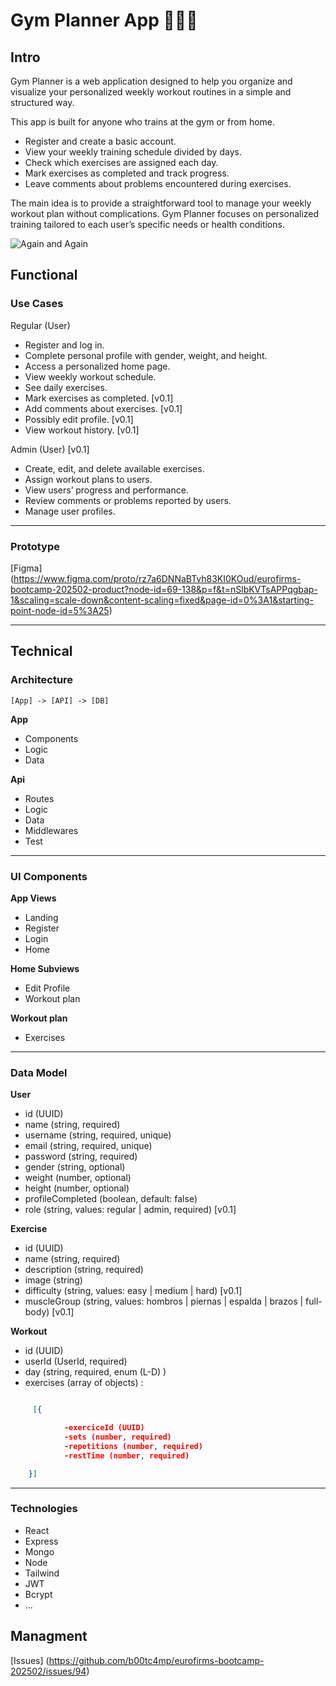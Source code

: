 # Gym Planner App 🏃‍♂️‍➡️

## Intro
Gym Planner is a web application designed to help you organize and visualize your personalized weekly workout routines in a simple and structured way.

This app is built for anyone who trains at the gym or from home.

- Register and create a basic account.
- View your weekly training schedule divided by days.
- Check which exercises are assigned each day.
- Mark exercises as completed and track progress.
- Leave comments about problems encountered during exercises.

The main idea is to provide a straightforward tool to manage your weekly workout plan without complications. Gym Planner focuses on personalized training tailored to each user’s specific needs or health conditions.

![Again and Again](https://media.giphy.com/media/v1.Y2lkPWVjZjA1ZTQ3azkzcGV0OTdsNXN3cWFwc3Q0NnpxMjU4OGk4bGZkOG0zMTRzbTR1YSZlcD12MV9naWZzX3NlYXJjaCZjdD1n/zZapPN7vQZYJRDvMOO/giphy.gif)

## Functional

### Use Cases

Regular (User)

- Register and log in.
- Complete personal profile with gender, weight, and height.
- Access a personalized home page.
- View weekly workout schedule.
- See daily exercises.
- Mark exercises as completed. [v0.1]
- Add comments about exercises. [v0.1]
- Possibly edit profile. [v0.1]
- View workout history. [v0.1]

Admin (User) [v0.1]

- Create, edit, and delete available exercises.
- Assign workout plans to users.
- View users’ progress and performance.
- Review comments or problems reported by users.
- Manage user profiles.

---

### Prototype

[Figma] (https://www.figma.com/proto/rz7a6DNNaBTvh83KI0KOud/eurofirms-bootcamp-202502-product?node-id=69-138&p=f&t=nSlbKVTsAPPqgbap-1&scaling=scale-down&content-scaling=fixed&page-id=0%3A1&starting-point-node-id=5%3A25) 

---

## Technical

### Architecture

`[App] -> [API] -> [DB]`

**App**
- Components
- Logic
- Data

**Api**
- Routes
- Logic
- Data
- Middlewares
- Test

---

### UI Components

**App Views**

- Landing
- Register
- Login
- Home

**Home Subviews**

- Edit Profile
- Workout plan

**Workout plan**

- Exercises

---

### Data Model

**User**

- id (UUID)
- name (string, required)
- username (string, required, unique)
- email (string, required, unique)
- password (string, required)
- gender (string, optional)
- weight (number, optional)
- height (number, optional)
- profileCompleted (boolean, default: false)
- role (string, values: regular | admin, required) [v0.1]

**Exercise**

- id (UUID)
- name (string, required)
- description (string, required)
- image (string)
- difficulty (string, values: easy | medium | hard) [v0.1]
- muscleGroup (string, values: hombros | piernas | espalda | brazos | full-body) [v0.1]

**Workout**

- id (UUID)
- userId (UserId, required)
- day (string, required, enum (L-D) )
- exercises (array of objects) :

```json

     [{

            -exerciceId (UUID)
            -sets (number, required)
            -repetitions (number, required)
            -restTime (number, required)

    }]

 ```   
    

---    

### Technologies

- React
- Express
- Mongo
- Node
- Tailwind
- JWT
- Bcrypt
- ...

## Managment

[Issues]
(https://github.com/b00tc4mp/eurofirms-bootcamp-202502/issues/94)


